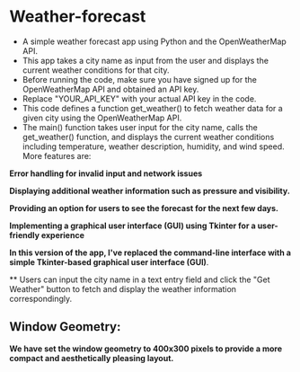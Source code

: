 # Weather-forecast

- A simple weather forecast app using Python and the OpenWeatherMap API. 
- This app takes a city name as input from the user and displays the current weather conditions for that city.
- Before running the code, make sure you have signed up for the OpenWeatherMap API and obtained an API key. 
- Replace "YOUR_API_KEY" with your actual API key in the code.
- This code defines a function get_weather() to fetch weather data for a given city using the OpenWeatherMap API. 
- The main() function takes user input for the city name, calls the get_weather() function, and displays the current weather conditions including temperature, weather description, humidity, and wind speed.
More features are:

**Error handling for invalid input and network issues**

**Displaying additional weather information such as pressure and visibility.**

**Providing an option for users to see the forecast for the next few days.**

**Implementing a graphical user interface (GUI) using Tkinter for a user-friendly experience**

**In this version of the app, I've replaced the command-line interface with a simple Tkinter-based graphical user interface (GUI)**.

** Users can input the city name in a text entry field and click the "Get Weather" button to fetch and display the weather information correspondingly.


## Window Geometry: 
**We have set the window geometry to 400x300 pixels to provide a more compact and aesthetically pleasing layout.**




